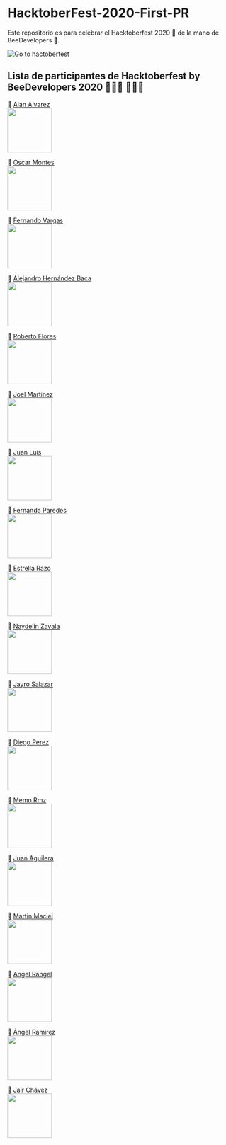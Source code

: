 # HacktoberFest-2020-First-PR 
Este repositorio es para celebrar el Hacktoberfest 2020 🎉 de la mano de BeeDevelopers 🐝.

[![Go to hactoberfest](https://hacktoberfest.digitalocean.com/assets/HF-full-logo-b05d5eb32b3f3ecc9b2240526104cf4da3187b8b61963dd9042fdc2536e4a76c.svg)](https://hacktoberfest.digitalocean.com)

## Lista de participantes de Hacktoberfest by BeeDevelopers 2020 👨🏻‍💻 👩🏻‍💻

📍 [Alan Alvarez](https://www.instagram.com/alanalv5/)<br>
<img src="https://scontent-dfw5-1.xx.fbcdn.net/v/t1.0-1/c0.38.200.200a/p200x200/120996787_1633732613466985_5051359686329306906_o.jpg?_nc_cat=101&ccb=2&_nc_sid=7206a8&_nc_ohc=m5KBA_vwuY8AX9dxXlY&_nc_ht=scontent-dfw5-1.xx&tp=27&oh=d87738573c7639edbe11ec0ed25f6cbb&oe=5FBA9B84" width="100"><br>

📍 [Oscar Montes](https://www.facebook.com/oscar.lolero/)<br>
<img src="https://scontent-dfw5-2.xx.fbcdn.net/v/t1.0-9/119209655_3509666489053351_6490120464480612430_o.jpg?_nc_cat=108&ccb=2&_nc_sid=09cbfe&_nc_ohc=_QpdFXLothUAX-JeHvC&_nc_ht=scontent-dfw5-2.xx&oh=a4ec6223cc029afd35149e651bf249dd&oe=5FBA368C" width="100"><br>

📍 [Fernando Vargas](https://www.facebook.com/Fer.Rodriguez.297)<br>
<img src="https://scontent.fcyw4-1.fna.fbcdn.net/v/t1.0-9/121642428_369140767574373_223223544594013283_o.jpg?_nc_cat=102&ccb=2&_nc_sid=09cbfe&_nc_eui2=AeH_mld9uOTancany9Bj059nXsXqraXgf9hexeqtpeB_2NP2kjzrPM5HyrtzlNJrx3jes8oPUyFJXoJmEV3FQkSl&_nc_ohc=gPqCI7di9-0AX-PfY_7&_nc_ht=scontent.fcyw4-1.fna&oh=de595647a4532a75f5e1ed1c4f833006&oe=5FB84EA7" width="100"><br>

📍 [Alejandro Hernández Baca](https://www.instagram.com/alejjandrohb/)<br>
<img src="https://instagram.fcyw4-1.fna.fbcdn.net/v/t51.2885-19/s150x150/74602339_1345286962346827_9041577452878430208_n.jpg?_nc_ht=instagram.fcyw4-1.fna.fbcdn.net&_nc_ohc=bpF0MZ0WKcEAX_zsj62&oh=8e39080ec6369c1213cb3599623611a6&oe=5FBE3D5E" width="100"><br>

📍 [Roberto Flores](https://www.youtube.com/watch?v=g5ybJifUOTA&list=FLBPZDRa5za-0SsOduHmhXhA&index=13)<br>
<img src="https://i.pinimg.com/564x/e8/f7/2e/e8f72e35c9d99b286562b4f6f1adcdfb.jpg" width="100"><br>

📍 [Joel Martinez]( https://www.instagram.com/joel_slv.exe/?hl=es-la)<br>
<img src=" https://i.pinimg.com/originals/03/0d/79/030d79644f497a8e06c7ed38f6cd550d.jpg" width="100"><br>

📍 [Juan Luis](https://www.facebook.com/profile.php?id=100003527023456)<br>
<img src="https://scontent.fgdl10-1.fna.fbcdn.net/v/t1.0-9/49192907_1899652146829001_807616364620546048_o.jpg?_nc_cat=100&ccb=2&_nc_sid=09cbfe&_nc_ohc=wdiGHyufd5wAX8AcIkI&_nc_ht=scontent.fgdl10-1.fna&oh=304ae7e36c407d7976c448d1f3638b2e&oe=5FB88803" width="100"><br> 

📍 [Fernanda Paredes](https://www.facebook.com/fernanda.paredes.104855/)<br>
<img src="https://scontent.fcyw4-1.fna.fbcdn.net/v/t1.0-9/121109381_664462274481950_6930340913410002609_o.jpg?_nc_cat=101&ccb=2&_nc_sid=09cbfe&_nc_ohc=Qp4BnFsnrcQAX-jAp-d&_nc_ht=scontent.fcyw4-1.fna&oh=6bb5c98bbef35ed55831940f0dacd124&oe=5FBADEB0" width="100"><br>

📍 [Estrella Razo](https://www.instagram.com/estrellargz/)<br>
<img src="https://scontent.fgdl3-1.fna.fbcdn.net/v/t1.0-9/87384974_873830513058749_5742351646751457280_o.jpg?_nc_cat=108&ccb=2&_nc_sid=174925&_nc_ohc=EnoIVtwPQysAX80RV_2&_nc_ht=scontent.fgdl3-1.fna&oh=83efe5685c3025e562378e84b18a83a8&oe=5FBB4C4E" width="100"><br>

📍 [Naydelin Zavala](https://www.facebook.com/nayde.zavl/)<br>
<img src="https://scontent.fcyw3-1.fna.fbcdn.net/v/t1.0-9/118311377_1738954719576216_4140373725885807927_o.jpg?_nc_cat=110&ccb=2&_nc_sid=174925&_nc_ohc=JUgm50lany8AX8hONKW&_nc_ht=scontent.fcyw3-1.fna&oh=2e6c1e1c4bcf1aa766b0e31b5c5684a3&oe=5FB98A8A" width="100"><br>

📍 [Jayro Salazar](https://www.instagram.com/alanalv5/)<br>
<img src="https://scontent.fmid2-1.fna.fbcdn.net/v/t1.0-1/c62.0.160.160a/p160x160/37027424_1831623990257732_7556330817929084928_o.jpg?_nc_cat=107&ccb=2&_nc_sid=dbb9e7&_nc_eui2=AeFn0i8V5A5YpI_CRG200jJOJCCzKNdeeyokILMo1157KsUUR-5r2fhhh94eyBrD6nBi-A_BusPPdjPMtjOg9zBC&_nc_ohc=72iU3eomcRcAX-zcSQp&_nc_ht=scontent.fmid2-1.fna&tp=27&oh=004c7f18279b09abf06858e8c4eafaac&oe=5FBBDDFD" width="100"><br>

📍 [Diego Perez](https://www.instagram.com/diiego7u7/)<br>
<img src="https://scontent-dfw5-1.xx.fbcdn.net/v/t1.0-9/61079827_2058453754284418_8723841055130124288_o.jpg?_nc_cat=105&ccb=2&_nc_sid=174925&_nc_eui2=AeFmp5v1yaxJhjENOgb7ElX2bODjCr4c719s4OMKvhzvXyTdEXftgXAS7DNuiDV8Td-YllbJhNhM1-OyGM9QqnQD&_nc_ohc=U5GarLb79mAAX_kTBUK&_nc_ht=scontent-dfw5-1.xx&oh=22362788a3e9796e57293b016a99be41&oe=5FB921D0" width="100"><br>

📍 [Memo Rmz](https://www.instagram.com/memelungas)<br>
<img src="https://scontent.fmex4-1.fna.fbcdn.net/v/t1.0-9/58375734_2754392991268901_5751535549550690304_n.jpg?_nc_cat=106&ccb=2&_nc_sid=174925&_nc_eui2=AeFjNsTfYN0znLKJyrpWlNEI9gHuWG01POn2Ae5YbTU86fHGQ0EUrujohotkPy4cz8jUUF1AWHHARgqJ9CFIX7di&_nc_ohc=E-lChK4FZwIAX-U4zyH&_nc_ht=scontent.fmex4-1.fna&oh=0512dff90c1263367657b636754f5e00&oe=5FB91B70" width="100"><br>

📍 [Juan Aguilera](https://www.facebook.com/juan.aguilera41/)<br>
<img src="https://scontent.fcyw4-1.fna.fbcdn.net/v/t1.0-9/89692110_1320314018160982_1771597133980368896_n.jpg?_nc_cat=103&ccb=2&_nc_sid=09cbfe&_nc_ohc=UDFw-VUYuAsAX8-uxD4&_nc_ht=scontent.fcyw4-1.fna&oh=23d6398d0483ff94ce5f7b8a0a23d4e7&oe=5FB91C54" width="100"><br>

📍 [Martin Maciel](https://www.facebook.com/tacos.al.pastor.idk)<br>
<img src="https://scontent.fgdl10-1.fna.fbcdn.net/v/t1.0-9/120296196_2656507547899106_2425206862567908549_o.jpg?_nc_cat=111&ccb=2&_nc_sid=09cbfe&_nc_eui2=AeEJYXTSqNyzfFuoZwPqpJOJnCqE5vdC_NycKoTm90L83AG_qy-ATP8B2JII_gPkVbFmVnn3K7owqMFSbyjNlDKJ&_nc_ohc=Z6_Sq2qcWg8AX-1Bz7G&_nc_ht=scontent.fgdl10-1.fna&oh=1265b3543704e061f92f9ca09d864d11&oe=5FB8375C" width="100"><br>

📍 [Angel Rangel](https://www.instagram.com/xandraco/)<br>
<img src="https://scontent-lax3-1.xx.fbcdn.net/v/t1.0-9/91414541_2605701979672510_2415859850631184384_o.jpg?_nc_cat=100&ccb=2&_nc_sid=174925&_nc_eui2=AeGtvXa18z92LiHOBr_veL9s8qzDhkMpgEXyrMOGQymARXgibyCOGYK3n7MVM3Eyd8nCHoQVoUJafPNI_WP5MMOw&_nc_ohc=SPxJPhUfa3AAX9nW6Rb&_nc_ht=scontent-lax3-1.xx&oh=353f68169b753b6fae96b6794a93be59&oe=5FB9AB9D" width="100"><br>

📍 [Ángel Ramirez](https://www.facebook.com/angeel.ramirez.581)<br>
<img src="https://scontent.fcyw4-1.fna.fbcdn.net/v/t1.0-9/118772894_1095849804143437_5692560039643258158_o.jpg?_nc_cat=104&ccb=2&_nc_sid=09cbfe&_nc_ohc=rgkb5Rj443sAX-n74Ml&_nc_ht=scontent.fcyw4-1.fna&oh=9386264b479a7f96baedae30bc6e3962&oe=5FBA3F08" width="100"><br>

📍 [Jair Chávez](https://www.facebook.com/jair.chavezislas.79/)<br>
<img src="https://scontent.fgdl9-1.fna.fbcdn.net/v/t1.0-9/87048392_1471469859697921_4045866429851893760_n.jpg?_nc_cat=110&ccb=2&_nc_sid=09cbfe&_nc_ohc=vjMx35r-DxoAX8Oe-Yt&_nc_ht=scontent.fgdl9-1.fna&oh=ca6e1aaeba43c1f1c475c89b220c837c&oe=5FB9548E" width="100"><br>
